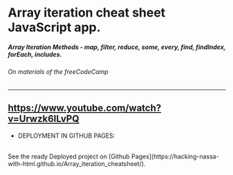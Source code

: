 # Array iteration cheat sheet JavaScript app.

##### Array Iteration Methods - map, filter, reduce, some, every, find, findIndex, forEach, includes.
###### On materials of the freeCodeCamp 
---
https://www.youtube.com/watch?v=Urwzk6ILvPQ
---
* DEPLOYMENT IN GITHUB PAGES:
<br>
See the ready Deployed project on [Github Pages](https://hacking-nassa-with-html.github.io/Array_iteration_cheatsheet/).